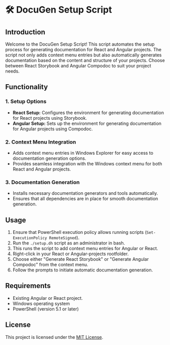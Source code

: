# 🛠️ DocuGen Setup Script

## Introduction

Welcome to the DocuGen Setup Script! This script automates the setup process for generating documentation for React and Angular projects. The script not only adds context menu entries but also automatically generates documentation based on the content and structure of your projects. Choose between React Storybook and Angular Compodoc to suit your project needs.

## Functionality

### 1. Setup Options

- **React Setup:** Configures the environment for generating documentation for React projects using Storybook.
- **Angular Setup:** Sets up the environment for generating documentation for Angular projects using Compodoc.

### 2. Context Menu Integration

- Adds context menu entries in Windows Explorer for easy access to documentation generation options.
- Provides seamless integration with the Windows context menu for both React and Angular projects.

### 3. Documentation Generation

- Installs necessary documentation generators and tools automatically.
- Ensures that all dependencies are in place for smooth documentation generation.

## Usage

1. Ensure that PowerShell execution policy allows running scripts (`Set-ExecutionPolicy RemoteSigned`).
2. Run the `./setup.dh` script as an administrator in bash.
3. This runs the script to add context menu entries for Angular or React.
4. Right-click in your React or Angular-projects rootfolder.
5. Choose either "Generate React Storybook" or "Generate Angular Compodoc" from the context menu.
6. Follow the prompts to initiate automatic documentation generation.

## Requirements

- Existing Angular or React project.
- Windows operating system
- PowerShell (version 5.1 or later)

## License

This project is licensed under the [MIT License](LICENSE).